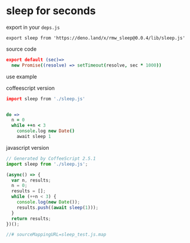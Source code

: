 <!-- 本文件由 ./readme.make.md 自动生成，请不要直接修改此文件 -->

# sleep for seconds

export in your `deps.js`

```
export sleep from 'https://deno.land/x/rmw_sleep@0.0.4/lib/sleep.js'
```

source code

```coffee
export default (sec)=>
  new Promise((resolve) => setTimeout(resolve, sec * 1000))


```

use example

coffeescript version

```coffee
import sleep from './sleep.js'


do =>
  n = 0
  while ++n < 3
    console.log new Date()
    await sleep 1

```


javascript version

```javascript
// Generated by CoffeeScript 2.5.1
import sleep from './sleep.js';

(async() => {
  var n, results;
  n = 0;
  results = [];
  while (++n < 3) {
    console.log(new Date());
    results.push((await sleep(1)));
  }
  return results;
})();

//# sourceMappingURL=sleep_test.js.map

```

